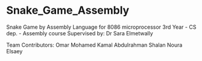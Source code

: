 # Snake_Game_Assembly
Snake Game by Assembly Language for 8086 microprocessor
3rd Year - CS dep. - Assembly course
Supervised by: Dr Sara Elmetwally

Team Contributors:
Omar Mohamed Kamal
Abdulrahman Shalan
Noura Elsaey
